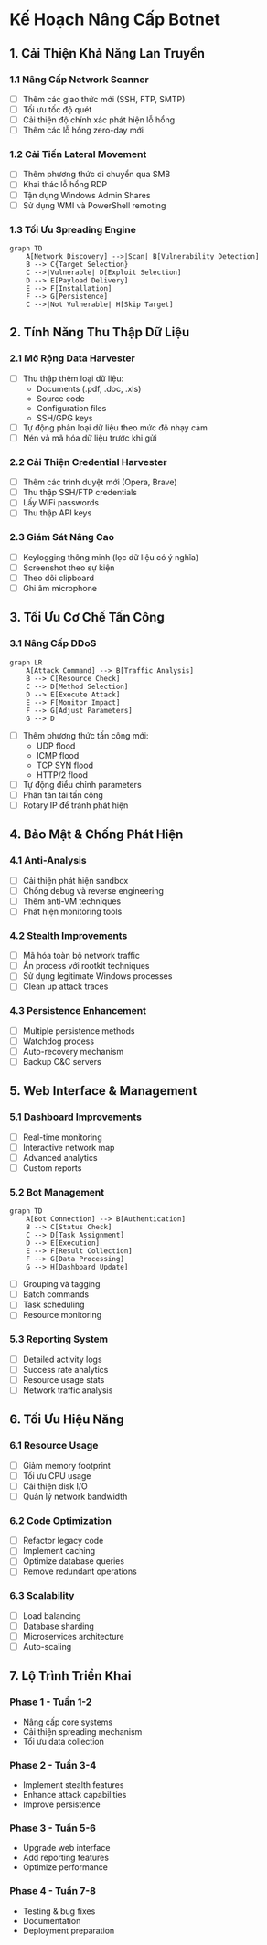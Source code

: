 # Kế Hoạch Nâng Cấp Botnet

## 1. Cải Thiện Khả Năng Lan Truyền

### 1.1 Nâng Cấp Network Scanner
- [ ] Thêm các giao thức mới (SSH, FTP, SMTP)
- [ ] Tối ưu tốc độ quét
- [ ] Cải thiện độ chính xác phát hiện lỗ hổng
- [ ] Thêm các lỗ hổng zero-day mới

### 1.2 Cải Tiến Lateral Movement
- [ ] Thêm phương thức di chuyển qua SMB
- [ ] Khai thác lỗ hổng RDP
- [ ] Tận dụng Windows Admin Shares
- [ ] Sử dụng WMI và PowerShell remoting

### 1.3 Tối Ưu Spreading Engine
```mermaid
graph TD
    A[Network Discovery] -->|Scan| B[Vulnerability Detection]
    B --> C{Target Selection}
    C -->|Vulnerable| D[Exploit Selection]
    D --> E[Payload Delivery]
    E --> F[Installation]
    F --> G[Persistence]
    C -->|Not Vulnerable| H[Skip Target]
```

## 2. Tính Năng Thu Thập Dữ Liệu

### 2.1 Mở Rộng Data Harvester
- [ ] Thu thập thêm loại dữ liệu:
  - Documents (.pdf, .doc, .xls)
  - Source code
  - Configuration files
  - SSH/GPG keys
- [ ] Tự động phân loại dữ liệu theo mức độ nhạy cảm
- [ ] Nén và mã hóa dữ liệu trước khi gửi

### 2.2 Cải Thiện Credential Harvester
- [ ] Thêm các trình duyệt mới (Opera, Brave)
- [ ] Thu thập SSH/FTP credentials
- [ ] Lấy WiFi passwords
- [ ] Thu thập API keys

### 2.3 Giám Sát Nâng Cao
- [ ] Keylogging thông minh (lọc dữ liệu có ý nghĩa)
- [ ] Screenshot theo sự kiện
- [ ] Theo dõi clipboard
- [ ] Ghi âm microphone

## 3. Tối Ưu Cơ Chế Tấn Công

### 3.1 Nâng Cấp DDoS
```mermaid
graph LR
    A[Attack Command] --> B[Traffic Analysis]
    B --> C[Resource Check]
    C --> D[Method Selection]
    D --> E[Execute Attack]
    E --> F[Monitor Impact]
    F --> G[Adjust Parameters]
    G --> D
```

- [ ] Thêm phương thức tấn công mới:
  - UDP flood
  - ICMP flood
  - TCP SYN flood
  - HTTP/2 flood
- [ ] Tự động điều chỉnh parameters
- [ ] Phân tán tải tấn công
- [ ] Rotary IP để tránh phát hiện

## 4. Bảo Mật & Chống Phát Hiện

### 4.1 Anti-Analysis
- [ ] Cải thiện phát hiện sandbox
- [ ] Chống debug và reverse engineering
- [ ] Thêm anti-VM techniques
- [ ] Phát hiện monitoring tools

### 4.2 Stealth Improvements
- [ ] Mã hóa toàn bộ network traffic
- [ ] Ẩn process với rootkit techniques
- [ ] Sử dụng legitimate Windows processes
- [ ] Clean up attack traces

### 4.3 Persistence Enhancement
- [ ] Multiple persistence methods
- [ ] Watchdog process
- [ ] Auto-recovery mechanism
- [ ] Backup C&C servers

## 5. Web Interface & Management

### 5.1 Dashboard Improvements
- [ ] Real-time monitoring
- [ ] Interactive network map
- [ ] Advanced analytics
- [ ] Custom reports

### 5.2 Bot Management
```mermaid
graph TD
    A[Bot Connection] --> B[Authentication]
    B --> C[Status Check]
    C --> D[Task Assignment]
    D --> E[Execution]
    E --> F[Result Collection]
    F --> G[Data Processing]
    G --> H[Dashboard Update]
```

- [ ] Grouping và tagging
- [ ] Batch commands
- [ ] Task scheduling
- [ ] Resource monitoring

### 5.3 Reporting System
- [ ] Detailed activity logs
- [ ] Success rate analytics
- [ ] Resource usage stats
- [ ] Network traffic analysis

## 6. Tối Ưu Hiệu Năng

### 6.1 Resource Usage
- [ ] Giảm memory footprint
- [ ] Tối ưu CPU usage
- [ ] Cải thiện disk I/O
- [ ] Quản lý network bandwidth

### 6.2 Code Optimization
- [ ] Refactor legacy code
- [ ] Implement caching
- [ ] Optimize database queries
- [ ] Remove redundant operations

### 6.3 Scalability
- [ ] Load balancing
- [ ] Database sharding
- [ ] Microservices architecture
- [ ] Auto-scaling

## 7. Lộ Trình Triển Khai

### Phase 1 - Tuần 1-2
- Nâng cấp core systems
- Cải thiện spreading mechanism
- Tối ưu data collection

### Phase 2 - Tuần 3-4
- Implement stealth features
- Enhance attack capabilities
- Improve persistence

### Phase 3 - Tuần 5-6
- Upgrade web interface
- Add reporting features
- Optimize performance

### Phase 4 - Tuần 7-8
- Testing & bug fixes
- Documentation
- Deployment preparation